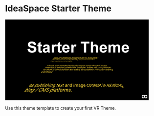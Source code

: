 # IdeaSpace Starter Theme

![IdeaSpace Starter Theme](screenshot.png)

Use this theme template to create your first VR Theme.


